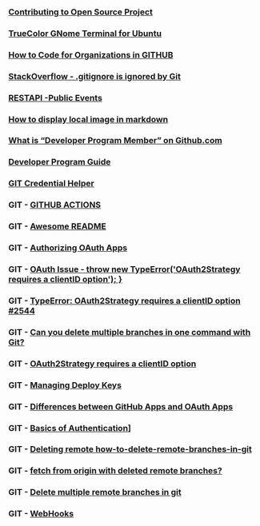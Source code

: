 
### [Contributing to Open Source Project](https://akrabat.com/the-beginners-guide-to-contributing-to-a-github-project/?replytocom=32292#respond)

### [TrueColor GNome Terminal for Ubuntu](https://www.homeonrails.com/2016/05/truecolor-in-gnome-terminal-tmux-and-neovim/)

### [How to Code for Organizations in GITHUB](https://www.google.com/search?q=how+to+code+for+organizations+in+github&oq=how+to+code+for+organizations+in+github&aqs=chrome..69i57.11756j0j1&sourceid=chrome&ie=UTF-8)

### [StackOverflow - .gitignore is ignored by Git](https://stackoverflow.com/questions/11451535/gitignore-is-ignored-by-git)

### [RESTAPI -Public Events](https://developer.github.com/v3/activity/events/#list-public-events)

### [How to display local image in markdown](https://stackoverflow.com/questions/41604263/how-to-display-local-image-in-markdown)

### [What is “Developer Program Member” on Github.com](https://stackoverflow.com/questions/28255341/what-is-developer-program-member-on-github-com)

### [Developer Program Guide](https://developer.github.com/v3/guides/)

### [GIT Credential Helper](https://manpages.ubuntu.com/manpages/trusty/man1/git-credential-store.1.html)

### GIT - [GITHUB ACTIONS](https://help.github.com/en/actions)

### GIT - [Awesome README](https://github.com/matiassingers/awesome-readme)

### GIT - [Authorizing OAuth Apps](https://developer.github.com/apps/building-oauth-apps/authorizing-oauth-apps/)

### GIT - [OAuth Issue - throw new TypeError('OAuth2Strategy requires a clientID option'); }](https://stackoverflow.com/questions/50752930/throw-new-typeerroroauth2strategy-requires-a-clientid-option)

### GIT - [TypeError: OAuth2Strategy requires a clientID option #2544](https://github.com/nodejs/help/issues/2544)


### GIT - [Can you delete multiple branches in one command with Git?](https://stackoverflow.com/questions/3670355/can-you-delete-multiple-branches-in-one-command-with-git#:~:text=You%20can%20use%20git%20gui,want%20to%20remove%20%2D%3E%20Delete.)

### GIT - [OAuth2Strategy requires a clientID option](https://teamtreehouse.com/community/oauth2strategy-requires-a-clientid-option)

### GIT - [Managing Deploy Keys](https://developer.github.com/v3/guides/managing-deploy-keys/)

### GIT - [Differences between GitHub Apps and OAuth Apps](https://developer.github.com/apps/differences-between-apps/)

### GIT - [Basics of Authentication](https://developer.github.com/v3/guides/basics-of-authentication/)]

### GIT - [Deleting remote how-to-delete-remote-branches-in-git](https://www.educative.io/edpresso/how-to-delete-remote-branches-in-git)

### GIT - [fetch from origin with deleted remote branches?](https://stackoverflow.com/questions/5751582/fetch-from-origin-with-deleted-remote-branches)

### GIT - [Delete multiple remote branches in git](https://stackoverflow.com/questions/10555136/delete-multiple-remote-branches-in-git#:~:text=You%20can%20do%20it%20from,to%20remove%20the%20remote%20branches.&text=Throw%20in%20a%20grep%20between,a%20subset%20of%20remote%20branches.)

### GIT - [WebHooks](https://developer.github.com/webhooks/)